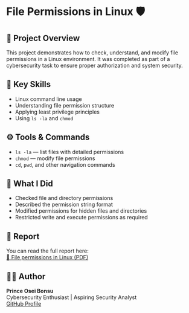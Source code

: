 
# File Permissions in Linux 🛡️

## 📘 Project Overview
This project demonstrates how to check, understand, and modify file permissions in a Linux environment. It was completed as part of a cybersecurity task to ensure proper authorization and system security.

## 🧩 Key Skills
- Linux command line usage  
- Understanding file permission structure  
- Applying least privilege principles  
- Using `ls -la` and `chmod`

## ⚙️ Tools & Commands
- `ls -la` — list files with detailed permissions  
- `chmod` — modify file permissions  
- `cd`, `pwd`, and other navigation commands  

## 🧠 What I Did
- Checked file and directory permissions  
- Described the permission string format  
- Modified permissions for hidden files and directories  
- Restricted write and execute permissions as required  

## 📄 Report
You can read the full report here:  
[📘 File permissions in Linux (PDF)](https://github.com/PrinceOseiBonsu/cybersecurity-linux-permissions/blob/main/File%20permissions%20in%20Linux.pdf)

## 🧑‍💻 Author
**Prince Osei Bonsu**  
Cybersecurity Enthusiast | Aspiring Security Analyst  
[GitHub Profile](https://github.com/Prince-Osei-Bonsu)
